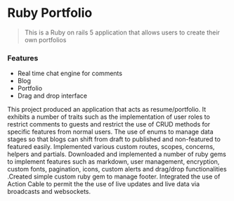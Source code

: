 # Ruby Portfolio

> This is a Ruby on rails 5 application that allows users to create their own portfolios

### Features

- Real time chat engine for comments
- Blog 
- Portfolio
- Drag and drop interface

This project produced an application that acts as resume/portfolio. It exhibits a number of traits such as the implementation of user roles to restrict comments to guests and restrict the use of CRUD methods for specific features from normal users. The use of enums to manage data stages so that blogs can shift from draft to published and non-featured to featured easily. Implemented various custom routes, scopes, concerns, helpers and partials. Downloaded and implemented a number of ruby gems to implement features such as markdown, user management, encryption, custom fonts, pagination, icons, custom alerts and drag/drop functionalities .Created simple custom ruby gem to manage footer. Integrated the use of Action Cable to permit the the use of live updates and live data via broadcasts and websockets.

